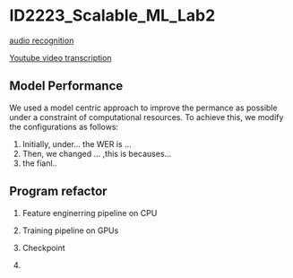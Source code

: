 # ID2223_Scalable_ML_Lab2

[audio recognition](https://huggingface.co/spaces/Yuyang2022/Cantonese_speech_recognition/blob/main/requirements.txt)

[Youtube video transcription](https://huggingface.co/spaces/WayneLinn/Cantonese_Speech_Recognition)

## Model Performance
We used a model centric approach to improve the permance as possible under a constraint of computational resources. To achieve this, we modify the configurations as follows:

1. Initially, under... the WER is ...
2. Then, we changed ... ,this is becauses...
3. the fianl..

## Program refactor

1. Feature enginerring pipeline on CPU


2. Training pipeline on GPUs
  1. Checkpoint

3. 
